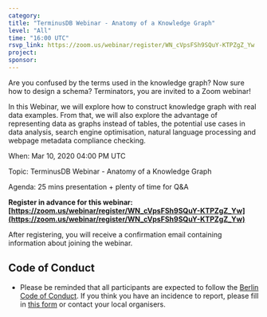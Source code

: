 ```yaml
---
category:
title: "TerminusDB Webinar - Anatomy of a Knowledge Graph"
level: "All"
time: "16:00 UTC"
rsvp_link: https://zoom.us/webinar/register/WN_cVpsFSh9SQuY-KTPZgZ_Yw
project:
sponsor:
---
```


Are you confused by the terms used in the knowledge graph? Now sure how to design a schema? Terminators, you are invited to a Zoom webinar!

In this Webinar, we will explore how to construct knowledge graph with real data examples. From that, we will also explore the advantage of representing data as graphs instead of tables, the potential use cases in data analysis, search engine optimisation, natural language processing and webpage metadata compliance checking.

When: Mar 10, 2020 04:00 PM UTC

Topic: TerminusDB Webinar - Anatomy of a Knowledge Graph

Agenda: 25 mins presentation + plenty of time for Q&A

**Register in advance for this webinar:
[https://zoom.us/webinar/register/WN_cVpsFSh9SQuY-KTPZgZ_Yw](https://zoom.us/webinar/register/WN_cVpsFSh9SQuY-KTPZgZ_Yw)**

After registering, you will receive a confirmation email containing information about joining the webinar.


Code of Conduct
---------------

- Please be reminded that all participants are expected to follow the [Berlin Code of Conduct](https://berlincodeofconduct.org/). If you think you have an incidence to report, please fill in [this form](https://forms.gle/hJdQsUQ7VsWj1NMn7) or contact your local organisers.
